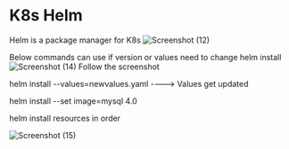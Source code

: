 # K8s Helm

Helm is a package manager for K8s
![Screenshot (12)](https://github.com/adityasneo/K8s/assets/128022129/fca8b9ed-30c5-47a2-ab53-61aa16e7db9e)

Below commands can use if version or values need to change
helm install <chartname>
![Screenshot (14)](https://github.com/adityasneo/K8s/assets/128022129/d2f6f5e4-481e-49c9-b5b0-ae23b2b0c852)
Follow the screenshot

helm install --values=newvalues.yaml <chartname>----> Values get updated

helm install --set image=mysql 4.0
 
helm install resources in order
 
![Screenshot (15)](https://github.com/adityasneo/K8s/assets/128022129/44bb1848-48a9-4501-b73f-e1b0f3eae444)

